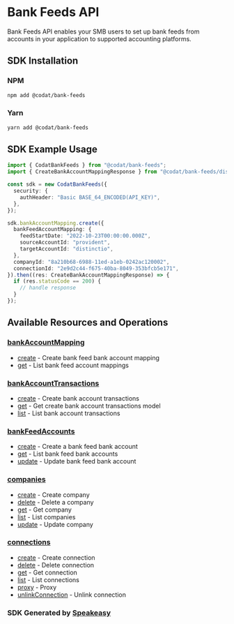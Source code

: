 # Bank Feeds API

Bank Feeds API enables your SMB users to set up bank feeds from accounts in your application to supported accounting platforms.

<!-- Start SDK Installation -->
## SDK Installation

### NPM

```bash
npm add @codat/bank-feeds
```

### Yarn

```bash
yarn add @codat/bank-feeds
```
<!-- End SDK Installation -->

## SDK Example Usage
<!-- Start SDK Example Usage -->
```typescript
import { CodatBankFeeds } from "@codat/bank-feeds";
import { CreateBankAccountMappingResponse } from "@codat/bank-feeds/dist/sdk/models/operations";

const sdk = new CodatBankFeeds({
  security: {
    authHeader: "Basic BASE_64_ENCODED(API_KEY)",
  },
});

sdk.bankAccountMapping.create({
  bankFeedAccountMapping: {
    feedStartDate: "2022-10-23T00:00:00.000Z",
    sourceAccountId: "provident",
    targetAccountId: "distinctio",
  },
  companyId: "8a210b68-6988-11ed-a1eb-0242ac120002",
  connectionId: "2e9d2c44-f675-40ba-8049-353bfcb5e171",
}).then((res: CreateBankAccountMappingResponse) => {
  if (res.statusCode == 200) {
    // handle response
  }
});
```
<!-- End SDK Example Usage -->

<!-- Start SDK Available Operations -->
## Available Resources and Operations


### [bankAccountMapping](docs/sdks/bankaccountmapping/README.md)

* [create](docs/sdks/bankaccountmapping/README.md#create) - Create bank feed bank account mapping
* [get](docs/sdks/bankaccountmapping/README.md#get) - List bank feed account mappings

### [bankAccountTransactions](docs/sdks/bankaccounttransactions/README.md)

* [create](docs/sdks/bankaccounttransactions/README.md#create) - Create bank account transactions
* [get](docs/sdks/bankaccounttransactions/README.md#get) - Get create bank account transactions model
* [list](docs/sdks/bankaccounttransactions/README.md#list) - List bank account transactions

### [bankFeedAccounts](docs/sdks/bankfeedaccounts/README.md)

* [create](docs/sdks/bankfeedaccounts/README.md#create) - Create a bank feed bank account
* [get](docs/sdks/bankfeedaccounts/README.md#get) - List bank feed bank accounts
* [update](docs/sdks/bankfeedaccounts/README.md#update) - Update bank feed bank account

### [companies](docs/sdks/companies/README.md)

* [create](docs/sdks/companies/README.md#create) - Create company
* [delete](docs/sdks/companies/README.md#delete) - Delete a company
* [get](docs/sdks/companies/README.md#get) - Get company
* [list](docs/sdks/companies/README.md#list) - List companies
* [update](docs/sdks/companies/README.md#update) - Update company

### [connections](docs/sdks/connections/README.md)

* [create](docs/sdks/connections/README.md#create) - Create connection
* [delete](docs/sdks/connections/README.md#delete) - Delete connection
* [get](docs/sdks/connections/README.md#get) - Get connection
* [list](docs/sdks/connections/README.md#list) - List connections
* [proxy](docs/sdks/connections/README.md#proxy) - Proxy
* [unlinkConnection](docs/sdks/connections/README.md#unlinkconnection) - Unlink connection
<!-- End SDK Available Operations -->

### SDK Generated by [Speakeasy](https://docs.speakeasyapi.dev/docs/using-speakeasy/client-sdks)
